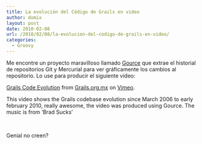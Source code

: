 ```yaml
---
title: La evolución del Código de Grails en video
author: domix
layout: post
date: 2010-02-08
url: /2010/02/08/la-evolucion-del-codigo-de-grails-en-video/
categories:
  - Groovy
---
```

Me encontre un proyecto maravilloso llamado <a href='http://code.google.com/p/gource/' target='_blank'>Gource</a> que extrae el historial de repositorios Git y Mercurial para ver gr&aacute;ficamente los cambios al repositorio. Lo use para producir el siguiente video:

<p style='text-align: center;'>
</p>

[Grails Code Evolution][1] from [Grails.org.mx][2] on [Vimeo][3].

This video shows the Grails codebase evolution since March 2006 to early february 2010, really awesome, the video was produced using Gource. The music is from &#8216;Brad Sucks&#8217;

&nbsp;

Genial no creen?

 [1]: http://vimeo.com/9287343
 [2]: http://vimeo.com/grailsmx
 [3]: http://vimeo.com